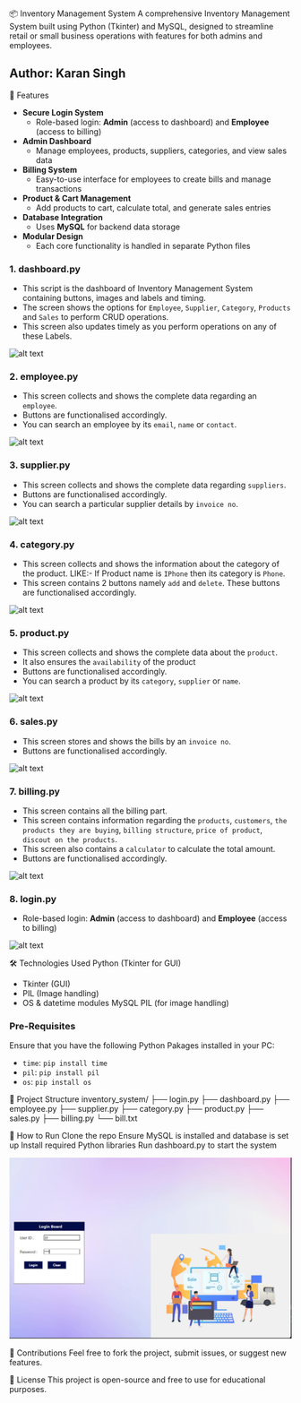 📦 Inventory Management System
A comprehensive Inventory Management System built using Python (Tkinter) and MySQL, designed to streamline retail or small business operations with features for both admins and employees.

## Author: Karan Singh

🔑 Features

- **Secure Login System**
  - Role-based login: **Admin** (access to dashboard) and **Employee** (access to billing)
- **Admin Dashboard**
  - Manage employees, products, suppliers, categories, and view sales data
- **Billing System**
  - Easy-to-use interface for employees to create bills and manage transactions
- **Product & Cart Management**
  - Add products to cart, calculate total, and generate sales entries
- **Database Integration**
  - Uses **MySQL** for backend data storage
- **Modular Design**
  - Each core functionality is handled in separate Python files


### 1. dashboard.py
- This script is the dashboard of Inventory Management System containing buttons, images and labels and timing.
- The screen shows the options for `Employee`, `Supplier`, `Category`, `Products` and `Sales` to perform CRUD operations.
- This screen also updates timely as you perform operations on any of these Labels.

![alt text](2_dashboard.png)

### 2. employee.py
- This screen collects and shows the complete data regarding an `employee`.
- Buttons are functionalised accordingly.
- You can search an employee by its `email`, `name` or `contact`.

![alt text](3_employee.png)

### 3. supplier.py
- This screen collects and shows the complete data regarding `suppliers`.
- Buttons are functionalised accordingly.
- You can search a particular supplier details by `invoice no`.

![alt text](4_supplier.png)


### 4. category.py
- This screen collects and shows the information about the category of the product. LIKE:- If Product name is `IPhone` then its category is `Phone`.
- This screen contains 2 buttons namely `add` and `delete`. These buttons are functionalised accordingly.

![alt text](5_category.png)


### 5. product.py
- This screen collects and shows the complete data about the `product`.
- It also ensures the `availability` of the product
- Buttons are functionalised accordingly.
- You can search a product by its `category`, `supplier` or `name`.

![alt text](6_product.png)


### 6. sales.py
- This screen stores and shows the bills by an `invoice no`.
- Buttons are functionalised accordingly.

![alt text](7_sales.png)


### 7. billing.py
- This screen contains all the billing part.
- This screen contains information regarding the `products`, `customers`, `the products they are buying`, `billing structure`, `price of product`, `discout on the products`.
- This screen also contains a `calculator` to calculate the total amount.
- Buttons are functionalised accordingly.

![alt text](8_billing.png)

### 8. login.py
- Role-based login: **Admin** (access to dashboard) and **Employee** (access to billing)

![alt text](1_login.png)


🛠️ Technologies Used
Python (Tkinter for GUI)
  - Tkinter (GUI)
  - PIL (Image handling)
  - OS & datetime modules
MySQL
PIL (for image handling)


### Pre-Requisites
Ensure that you have the following Python Pakages installed in your PC:
- `time`: `pip install time`
- `pil`: `pip install pil`
- `os`: `pip install os`


📁 Project Structure
inventory_system/
├── login.py
├── dashboard.py
├── employee.py
├── supplier.py
├── category.py
├── product.py
├── sales.py
├── billing.py
└── bill.txt


🚀 How to Run
Clone the repo
Ensure MySQL is installed and database is set up
Install required Python libraries
Run dashboard.py to start the system


![alt text](screenshot/1_login.png)



🙌 Contributions
Feel free to fork the project, submit issues, or suggest new features.

📄 License
This project is open-source and free to use for educational purposes.
